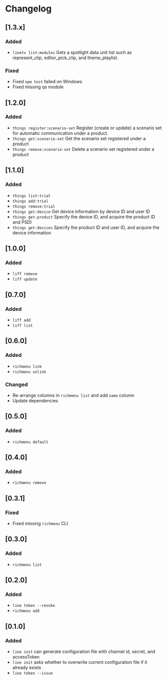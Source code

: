 # Changelog

## [1.3.x]
### Added
 - `linetv list:modules` Gets a spotlight data unit list such as represent_clip, editor_pick_clip, and theme_playlist. 
### Fixed
 - Fixed `npm test` failed on Windows
 - Fixed missing qs module

## [1.2.0]
### Added
 - `things register:scenario-set` Register (create or update) a scenario set for automatic communication under a product.
 - `things get:scenario-set` Get the scenario set registered under a product
 - `things remove:scenario-set` Delete a scenario set registered under a product

## [1.1.0]
### Added
 - `things list:trial`
 - `things add:trial`
 - `things remove:trial`
 - `things get:device` Get device information by device ID and user ID
 - `things get:product` Specify the device ID, and acquire the product ID and PSDI
 - `things get:devices` Specify the product ID and user ID, and acquire the device information

## [1.0.0]
### Added
 - `liff remove`
 - `liff update`

## [0.7.0]
### Added
 - `liff add`
 - `liff list`

## [0.6.0]
### Added
 - `richmenu link`
 - `richmenu unlink`
### Changed
 - Re-arrange columns in `richmenu list` and add `name` column
 - Update dependencies

## [0.5.0]
### Added
 - `richmenu default`

## [0.4.0]
### Added
 - `richmenu remove`

## [0.3.1]
### Fixed
 - Fixed missing `richmenu` CLI

## [0.3.0]
### Added
 - `richmenu list`

## [0.2.0]
### Added
 - `line token --revoke`
 - `richmenu add`

## [0.1.0]
### Added
 - `line init` can generate configuration file with channel id, secret, and accessToken
 - `line init` asks whether to overwrite current configuration file if it already exists
 - `line token --issue`

